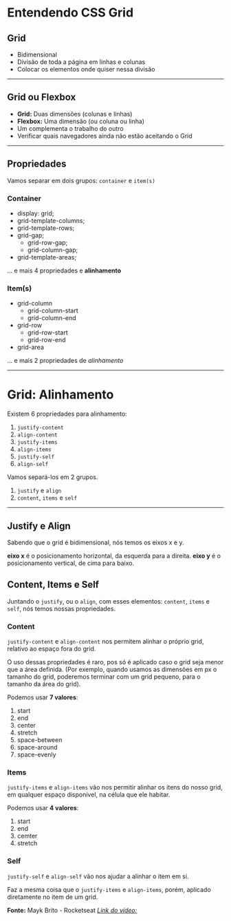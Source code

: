 # Entendendo CSS Grid

## Grid

- Bidimensional
- Divisão de toda a página em linhas e colunas
- Colocar os elementos onde quiser nessa divisão

---


## Grid ou Flexbox

- **Grid:** Duas dimensões (colunas e linhas)
- **Flexbox:** Uma dimensão (ou coluna ou linha)
- Um complementa o trabalho do outro
- Verificar quais navegadores ainda não estão aceitando o Grid

---


## Propriedades

Vamos separar em dois grupos:
`container` e `item(s)`


### Container

- display: grid;
- grid-template-columns;
- grid-template-rows;
- grid-gap;
  - grid-row-gap;
  - grid-column-gap;
- grid-template-areas;


... e mais 4 propriedades e **alinhamento**


### Item(s)

- grid-column
  - grid-column-start
  - grid-column-end
- grid-row
  - grid-row-start
  - grid-row-end
- grid-area

... e mais 2 propriedades de *alinhamento*


---


# Grid: Alinhamento
Existem 6 propriedades para alinhamento:

1. `justify-content`
2. `align-content`
3. `justify-items`
4. `align-items`
5. `justify-self`
6. `align-self`

Vamos separá-los em 2 grupos.

1. `justify` e `align` 
2. `content`, `items` e `self`


---


## Justify e Align
Sabendo que o grid é bidimensional, nós temos os eixos x e y.

**eixo x** é o posicionamento horizontal, da esquerda para a direita.
**eixo y** é o posicionamento vertical, de cima para baixo.

## Content, Items e Self
Juntando o `justify`, ou o `align`, com esses elementos: `content`, `items` e `self`, nós temos nossas propriedades.

### Content

`justify-content` e `align-content` nos permitem alinhar o próprio grid, relativo ao espaço fora do grid.

O uso dessas propriedades é raro, pos só é aplicado caso o grid seja menor que a área definida. (Por exemplo, quando usamos as dimensões em px o tamanho do grid, poderemos terminar com um grid pequeno, para o tamanho da área do grid).


Podemos usar **7 valores**:
1. start
2. end
3. center
4. stretch
5. space-between
6. space-around
7. space-evenly


### Items
`justify-items` e `align-items` vão nos permitir alinhar os itens do nosso grid, em qualquer espaço disponível, na célula que ele habitar.

Podemos usar **4 valores**:
1. start
2. end
3. cemter
4. stretch


### Self
`justify-self` e `align-self` vão nos ajudar a alinhar o item em si.

Faz a mesma coisa que o `justify-items` e `align-items`, porém, aplicado diretamente no item de um grid.


**Fonte:** Mayk Brito - Rocketseat
[*Link do vídeo:*](https://youtu.be/HN1UjzRSdBk)
